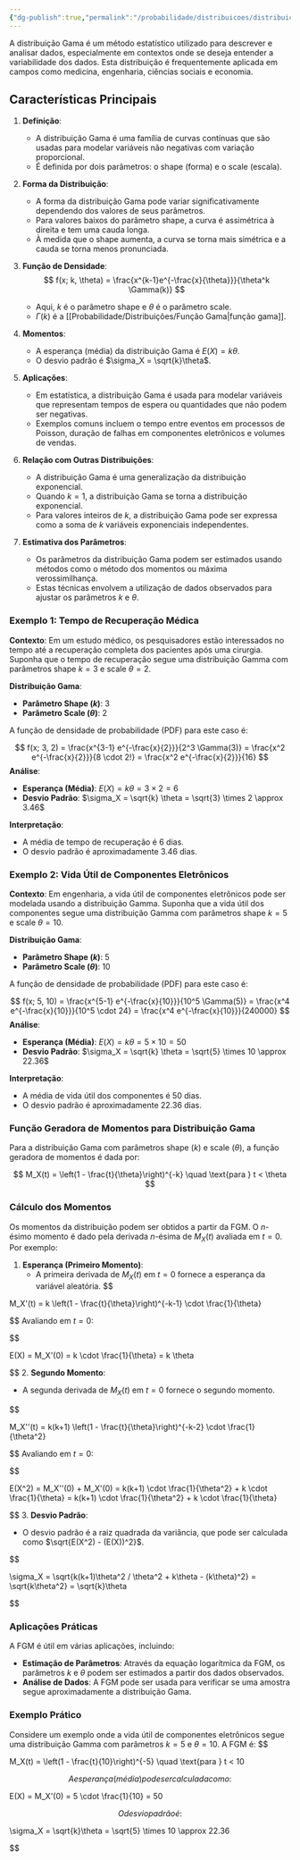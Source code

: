 ```yaml
---
{"dg-publish":true,"permalink":"/probabilidade/distribuicoes/distribuicao-gama/","created":"2025-05-20T09:27:27.975-03:00"}
---
```



A distribuição Gama é um método estatístico utilizado para descrever e analisar dados, especialmente em contextos onde se deseja entender a variabilidade dos dados. Esta distribuição é frequentemente aplicada em campos como medicina, engenharia, ciências sociais e economia.

## Características Principais

1. **Definição**:
   - A distribuição Gama é uma família de curvas contínuas que são usadas para modelar variáveis não negativas com variação proporcional.
   - É definida por dois parâmetros: o shape (forma) e o scale (escala).

2. **Forma da Distribuição**:
   - A forma da distribuição Gama pode variar significativamente dependendo dos valores de seus parâmetros.
   - Para valores baixos do parâmetro shape, a curva é assimétrica à direita e tem uma cauda longa.
   - À medida que o shape aumenta, a curva se torna mais simétrica e a cauda se torna menos pronunciada.

3. **Função de Densidade**:
$$
   f(x; k, \theta) = \frac{x^{k-1}e^{-\frac{x}{\theta}}}{\theta^k \Gamma(k)}
$$
   - Aqui, $k$ é o parâmetro shape e $\theta$ é o parâmetro scale.
   - $\Gamma(k)$ é a [[Probabilidade/Distribuições/Função Gama\|função gama]].

4. **Momentos**:
   - A esperança (média) da distribuição Gama é $E(X) = k\theta$.
   - O desvio padrão é $\sigma_X = \sqrt{k}\theta$.

5. **Aplicações**:
   - Em estatística, a distribuição Gama é usada para modelar variáveis que representam tempos de espera ou quantidades que não podem ser negativas.
   - Exemplos comuns incluem o tempo entre eventos em processos de Poisson, duração de falhas em componentes eletrônicos e volumes de vendas.

6. **Relação com Outras Distribuições**:
   - A distribuição Gama é uma generalização da distribuição exponencial.
   - Quando $k = 1$, a distribuição Gama se torna a distribuição exponencial.
   - Para valores inteiros de $k$, a distribuição Gama pode ser expressa como a soma de $k$ variáveis exponenciais independentes.

7. **Estimativa dos Parâmetros**:
   - Os parâmetros da distribuição Gama podem ser estimados usando métodos como o método dos momentos ou máxima verossimilhança.
   - Estas técnicas envolvem a utilização de dados observados para ajustar os parâmetros $k$ e $\theta$.

### Exemplo 1: Tempo de Recuperação Médica

**Contexto**: Em um estudo médico, os pesquisadores estão interessados no tempo até a recuperação completa dos pacientes após uma cirurgia. Suponha que o tempo de recuperação segue uma distribuição Gamma com parâmetros shape $k = 3$ e scale $\theta = 2$.

**Distribuição Gama**:
- **Parâmetro Shape ($k$)**: 3
- **Parâmetro Scale ($\theta$)**: 2

A função de densidade de probabilidade (PDF) para este caso é:

$$
f(x; 3, 2) = \frac{x^{3-1} e^{-\frac{x}{2}}}{2^3 \Gamma(3)} = \frac{x^2 e^{-\frac{x}{2}}}{8 \cdot 2!} = \frac{x^2 e^{-\frac{x}{2}}}{16}
$$
**Análise**:
- **Esperança (Média)**: $E(X) = k \theta = 3 \times 2 = 6$
- **Desvio Padrão**: $\sigma_X = \sqrt{k} \theta = \sqrt{3} \times 2 \approx 3.46$

**Interpretação**:
- A média de tempo de recuperação é 6 dias.
- O desvio padrão é aproximadamente 3.46 dias.

### Exemplo 2: Vida Útil de Componentes Eletrônicos

**Contexto**: Em engenharia, a vida útil de componentes eletrônicos pode ser modelada usando a distribuição Gamma. Suponha que a vida útil dos componentes segue uma distribuição Gamma com parâmetros shape $k = 5$ e scale $\theta = 10$.

**Distribuição Gama**:
- **Parâmetro Shape ($k$)**: 5
- **Parâmetro Scale ($\theta$)**: 10

A função de densidade de probabilidade (PDF) para este caso é:

$$
f(x; 5, 10) = \frac{x^{5-1} e^{-\frac{x}{10}}}{10^5 \Gamma(5)} = \frac{x^4 e^{-\frac{x}{10}}}{10^5 \cdot 24} = \frac{x^4 e^{-\frac{x}{10}}}{240000}
$$
**Análise**:
- **Esperança (Média)**: $E(X) = k \theta = 5 \times 10 = 50$
- **Desvio Padrão**: $\sigma_X = \sqrt{k} \theta = \sqrt{5} \times 10 \approx 22.36$

**Interpretação**:
- A média de vida útil dos componentes é 50 dias.
- O desvio padrão é aproximadamente 22.36 dias.

### Função Geradora de Momentos para Distribuição Gama

Para a distribuição Gama com parâmetros shape ($k$) e scale ($\theta$), a função geradora de momentos é dada por:

$$
M_X(t) = \left(1 - \frac{t}{\theta}\right)^{-k} \quad \text{para } t < \theta
$$

### Cálculo dos Momentos

Os momentos da distribuição podem ser obtidos a partir da FGM. O $n$-ésimo momento é dado pela derivada $n$-ésima de $M_X(t)$ avaliada em $t = 0$. Por exemplo:

1. **Esperança (Primeiro Momento)**:
   - A primeira derivada de $M_X(t)$ em $t = 0$ fornece a esperança da variável aleatória.
   $$

 M_X'(t) = k \left(1 - \frac{t}{\theta}\right)^{-k-1} \cdot \frac{1}{\theta}

$$
   Avaliando em $t = 0$:
   
$$

 E(X) = M_X'(0) = k \cdot \frac{1}{\theta} = k \theta

$$
2. **Segundo Momento**:
   - A segunda derivada de $M_X(t)$ em $t = 0$ fornece o segundo momento.
   
$$

 M_X''(t) = k(k+1) \left(1 - \frac{t}{\theta}\right)^{-k-2} \cdot \frac{1}{\theta^2}

$$
   Avaliando em $t = 0$:
   
$$

 E(X^2) = M_X''(0) + M_X'(0) = k(k+1) \cdot \frac{1}{\theta^2} + k \cdot \frac{1}{\theta} = k(k+1) \cdot \frac{1}{\theta^2} + k \cdot \frac{1}{\theta}

$$
3. **Desvio Padrão**:
   - O desvio padrão é a raiz quadrada da variância, que pode ser calculada como $\sqrt{E(X^2) - (E(X))^2}$.
   
$$

 \sigma_X = \sqrt{k(k+1)\theta^2 / \theta^2 + k\theta - (k\theta)^2} = \sqrt{k\theta^2} = \sqrt{k}\theta

$$
### Aplicações Práticas

A FGM é útil em várias aplicações, incluindo:

- **Estimação de Parâmetros**: Através da equação logarítmica da FGM, os parâmetros $k$ e $\theta$ podem ser estimados a partir dos dados observados.
- **Análise de Dados**: A FGM pode ser usada para verificar se uma amostra segue aproximadamente a distribuição Gama.

### Exemplo Prático

Considere um exemplo onde a vida útil de componentes eletrônicos segue uma distribuição Gamma com parâmetros $k = 5$ e $\theta = 10$. A FGM é:
$$

M_X(t) = \left(1 - \frac{t}{10}\right)^{-5} \quad \text{para } t < 10

$$
A esperança (média) pode ser calculada como:
$$

E(X) = M_X'(0) = 5 \cdot \frac{1}{10} = 50

$$
O desvio padrão é:
$$

\sigma_X = \sqrt{k}\theta = \sqrt{5} \times 10 \approx 22.36

$$
